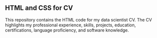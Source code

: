## HTML and CSS for CV
This repository contains the HTML code for my data scientist CV. The CV highlights my professional experience, skills, projects, education, certifications, language proficiency, and software knowledge.
